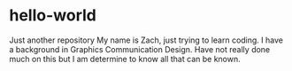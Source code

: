 # hello-world
Just another repository 
My name is Zach, just trying to learn coding. I have a background in Graphics Communication Design.
Have not really done much on this but I am determine to know all that can be known.
